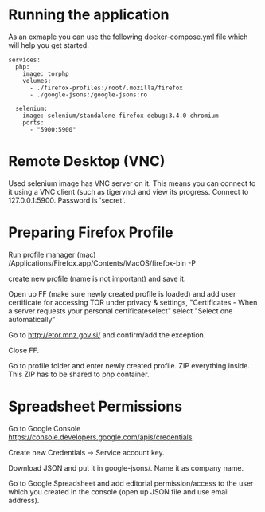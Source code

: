 # Running the application
As an exmaple you can use the following docker-compose.yml file which will
help you get started.

```version: '2'
services:
  php:
    image: torphp
    volumes:
      - ./firefox-profiles:/root/.mozilla/firefox
      - ./google-jsons:/google-jsons:ro

  selenium:
    image: selenium/standalone-firefox-debug:3.4.0-chromium
    ports:
      - "5900:5900"
```

# Remote Desktop (VNC)
Used selenium image has VNC server on it. This means you can connect to it
using a VNC client (such as tigervnc) and view its progress. Connect to
127.0.0.1:5900. Password is 'secret'.

# Preparing Firefox Profile
Run profile manager
(mac)
/Applications/Firefox.app/Contents/MacOS/firefox-bin -P

create new profile (name is not important) and save it.

Open up FF (make sure newly created profile is loaded) and
add user certificate for accessing TOR
under privacy & settings, "Certificates - When a server requests your personal certificateselect" select "Select one automatically"

Go to http://etor.mnz.gov.si/ and confirm/add the exception.

Close FF.

Go to profile folder and enter newly created profile. ZIP everything inside.
This ZIP has to be shared to php container.

# Spreadsheet Permissions
Go to Google Console
https://console.developers.google.com/apis/credentials

Create new Credentials -> Service account key.

Download JSON and put it in google-jsons/. Name it as company name.

Go to Google Spreadsheet and add editorial permission/access to the user which
you created in the console (open up JSON file and use email address).

